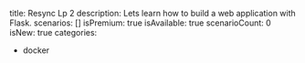 title: Resync Lp 2
description: Lets learn how to build a web application with Flask.
scenarios: []
isPremium: true
isAvailable: true
scenarioCount: 0
isNew: true
categories: 
  - docker
